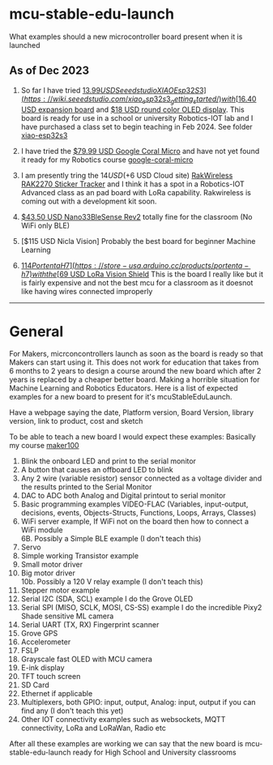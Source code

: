 # mcu-stable-edu-launch
What examples should a new microcontroller board present when it is launched

## As of Dec 2023 

1. So far I have tried [$13.99 USD Seeedstudio XIAO Esp32S3](https://wiki.seeedstudio.com/xiao_esp32s3_getting_started/) with [$16.40 USD expansion board](https://www.seeedstudio.com/Seeeduino-XIAO-Expansion-board-p-4746.html) and [$18 USD round color OLED display](https://www.seeedstudio.com/Seeed-Studio-Round-Display-for-XIAO-p-5638.html). This board is ready for use in a school or university Robotics-IOT lab and I have purchased a class set to begin teaching in Feb 2024. See folder [xiao-esp32s3](xiao-esp32s3)

2. I have tried the [$79.99 USD Google Coral Micro](https://coral.ai/products/dev-board-micro/) and have not yet found it ready for my Robotics course [google-coral-micro](google-coral-micro)

3. I am presently tring the $14 USD (+$6 USD Cloud site) [RakWireless RAK2270 Sticker Tracker](https://store.rakwireless.com/products/rak2270-rak-sticker-tracker) and I think it has a spot in a Robotics-IOT Advanced class as an pad board with LoRa capability. Rakwireless is coming out with a development kit soon.

4. [$43.50 USD Nano33BleSense Rev2](https://store-usa.arduino.cc/products/nano-33-ble-sense-rev2-with-headers) totally fine for the classroom (No WiFi only BLE)
5. [$115 USD Nicla Vision] Probably the best board for beginner Machine Learning
6. [$114 PortentaH7](https://store-usa.arduino.cc/products/portenta-h7) with the [$69 USD LoRa Vision Shield](https://store-usa.arduino.cc/products/arduino-portenta-vision-shield-lora%C2%AE) This is the board I really like but it is fairly expensive and not the best mcu for a classroom as it doesnot like having wires connected improperly

-------

# General 
For Makers, micrconcontrollers launch as soon as the board is ready so that Makers can start using it. This does not work for education that takes from 6 months to 2 years to design a course around the new board which after 2 years is replaced by a cheaper better board. Making a horrible situation for Machine Learning and Robotics Educators. Here is a list of expected examples for a new board to present for it's mcuStableEduLaunch.


Have a webpage saying the date, Platform version, Board Version, library version, link to product, cost and sketch

To be able to teach a new board I would expect these examples: Basically my course [maker100](https://github.com/hpssjellis/maker100)
1. Blink the onboard LED and print to the serial monitor
2. A button that causes an offboard LED to blink
3. Any 2 wire (variable resistor) sensor connected as a voltage divider and the results printed to the Serial Monitor
4. DAC to ADC both Analog and Digital printout to serial monitor
5. Basic programming examples VIDEO-FLAC (Variables, input-output, decisions, events, Objects-Structs, Functions, Loops, Arrays, Classes)
6. WiFi server example, If WiFi not on the board then how to connect a WiFi module   
6B. Possibly a Simple BLE example (I don't teach this)
7. Servo 
8. Simple working Transistor example  
9. Small motor driver  
10. Big motor driver   
10b. Possibly a 120 V relay example (I don't teach this)
11. Stepper motor example
12. Serial I2C (SDA, SCL) example I do the Grove OLED
13. Serial SPI (MISO, SCLK, MOSI, CS-SS) example I do the incredible Pixy2 Shade sensitive ML camera
14. Serial UART (TX, RX) Fingerprint scanner
15. Grove GPS
16. Accelerometer
17. FSLP
18. Grayscale fast OLED with MCU camera
19. E-ink display
20. TFT touch screen
21. SD Card 
22. Ethernet if applicable
23. Multiplexers, both GPIO: input, output, Analog: input, output if you can find any (I don't teach this yet)
24. Other IOT connectivity examples such as websockets, MQTT connectivity, LoRa and LoRaWan, Radio etc



After all these examples are working we can say that the new board is mcu-stable-edu-launch ready for High School and University classrooms
